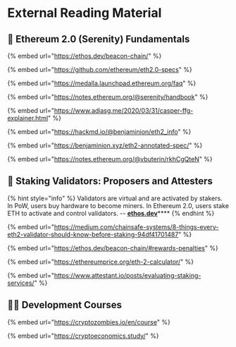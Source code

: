 # External Reading Material

## :dna: Ethereum 2.0 (Serenity) Fundamentals

{% embed url="https://ethos.dev/beacon-chain/" %}

{% embed url="https://github.com/ethereum/eth2.0-specs" %}

{% embed url="https://medalla.launchpad.ethereum.org/faq" %}

{% embed url="https://notes.ethereum.org/@serenity/handbook" %}

{% embed url="https://www.adiasg.me/2020/03/31/casper-ffg-explainer.html" %}

{% embed url="https://hackmd.io/@benjaminion/eth2_info" %}

{% embed url="https://benjaminion.xyz/eth2-annotated-spec/" %}

{% embed url="https://notes.ethereum.org/@vbuterin/rkhCgQteN" %}

## :rocket: Staking Validators:  Proposers and Attesters

{% hint style="info" %}
Validators are virtual and are activated by stakers. In PoW, users buy hardware to become miners. In Ethereum 2.0, users stake ETH to activate and control validators. -- [**ethos.dev**](https://ethos.dev/beacon-chain/)****
{% endhint %}

{% embed url="https://medium.com/chainsafe-systems/8-things-every-eth2-validator-should-know-before-staking-94df41701487" %}

{% embed url="https://ethos.dev/beacon-chain/#rewards-penalties" %}

{% embed url="https://ethereumprice.org/eth-2-calculator/" %}

{% embed url="https://www.attestant.io/posts/evaluating-staking-services/" %}

## :woman_technologist: Development Courses

{% embed url="https://cryptozombies.io/en/course" %}

{% embed url="https://cryptoeconomics.study/" %}
